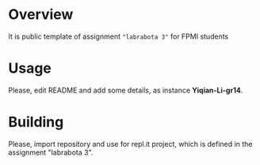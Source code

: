 # Overview

It is public template of assignment `"labrabota 3"` for FPMI students

# Usage

Please, edit README and add some details, as instance **Yiqian-Li-gr14**.

# Building

Please, import repository and use for repl.it project, which is defined in the assignment "labrabota 3".
